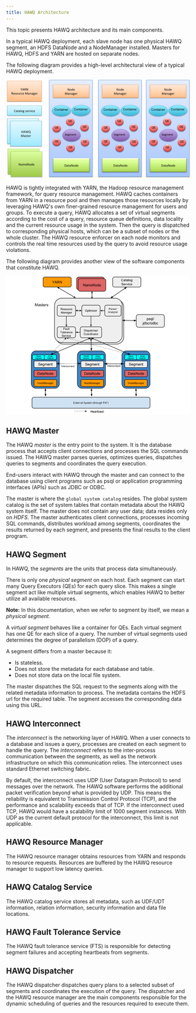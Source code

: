 ```yaml
---
title: HAWQ Architecture
---
```


This topic presents HAWQ architecture and its main components.

In a typical HAWQ deployment, each slave node has one physical HAWQ segment, an HDFS DataNode and a NodeManager installed. Masters for HAWQ, HDFS and YARN are hosted on separate nodes.

The following diagram provides a high-level architectural view of a typical HAWQ deployment.

![](../images/hawq_high_level_architecture.png)

HAWQ is tightly integrated with YARN, the Hadoop resource management framework, for query resource management. HAWQ caches containers from YARN in a resource pool and then manages those resources locally by leveraging HAWQ's own finer-grained resource management for users and groups. To execute a query, HAWQ allocates a set of virtual segments according to the cost of a query, resource queue definitions, data locality and the current resource usage in the system. Then the query is dispatched to corresponding physical hosts, which can be a subset of nodes or the whole cluster. The HAWQ resource enforcer on each node monitors and controls the real time resources used by the query to avoid resource usage violations.

The following diagram provides another view of the software components that constitute HAWQ.

![](../images/hawq_architecture_components.png)

## HAWQ Master <a name="hawqmaster"></a>

The HAWQ *master* is the entry point to the system. It is the database process that accepts client connections and processes the SQL commands issued. The HAWQ master parses queries, optimizes queries, dispatches queries to segments and coordinates the query execution.

End-users interact with HAWQ through the master and can connect to the database using client programs such as psql or application programming interfaces \(APIs\) such as JDBC or ODBC.

The master is where the `global system catalog` resides. The global system catalog is the set of system tables that contain metadata about the HAWQ system itself. The master does not contain any user data; data resides only on *HDFS*. The master authenticates client connections, processes incoming SQL commands, distributes workload among segments, coordinates the results returned by each segment, and presents the final results to the client program.

## HAWQ Segment <a name="hawqsegment"></a>

In HAWQ, the *segments* are the units that process data simultaneously.

There is only one *physical segment* on each host. Each segment can start many Query Executors \(QEs\) for each query slice. This makes a single segment act like multiple virtual segments, which enables HAWQ to better utilize all available resources.

**Note:** In this documentation, when we refer to segment by itself, we mean a *physical segment*.

A *virtual segment* behaves like a container for QEs. Each virtual segment has one QE for each slice of a query. The number of virtual segments used determines the degree of parallelism \(DOP\) of a query.

A segment differs from a master because it:

-   Is stateless.
-   Does not store the metadata for each database and table.
-   Does not store data on the local file system.

The master dispatches the SQL request to the segments along with the related metadata information to process. The metadata contains the HDFS url for the required table. The segment accesses the corresponding data using this URL.

## HAWQ Interconnect <a name="hawqinterconnect"></a>

The *interconnect* is the networking layer of HAWQ. When a user connects to a database and issues a query, processes are created on each segment to handle the query. The *interconnect* refers to the inter-process communication between the segments, as well as the network infrastructure on which this communication relies. The interconnect uses standard Ethernet switching fabric.

By default, the interconnect uses UDP \(User Datagram Protocol\) to send messages over the network. The HAWQ software performs the additional packet verification beyond what is provided by UDP. This means the reliability is equivalent to Transmission Control Protocol \(TCP\), and the performance and scalability exceeds that of TCP. If the interconnect used TCP, HAWQ would have a scalability limit of 1000 segment instances. With UDP as the current default protocol for the interconnect, this limit is not applicable.

## HAWQ Resource Manager <a name="topic_jjf_11m_g5"></a>

The HAWQ resource manager obtains resources from YARN and responds to resource requests. Resources are buffered by the HAWQ resource manager to support low latency queries.

## HAWQ Catalog Service <a name="topic_mrl_psq_f5"></a>

The HAWQ catalog service stores all metadata, such as UDF/UDT information, relation information, security information and data file locations.

## HAWQ Fault Tolerance Service <a name="topic_dcs_rjm_g5"></a>

The HAWQ fault tolerance service \(FTS\) is responsible for detecting segment failures and accepting heartbeats from segments.

## HAWQ Dispatcher <a name="topic_jtc_nkm_g5"></a>

The HAWQ dispatcher dispatches query plans to a selected subset of segments and coordinates the execution of the query. The dispatcher and the HAWQ resource manager are the main components responsible for the dynamic scheduling of queries and the resources required to execute them.
